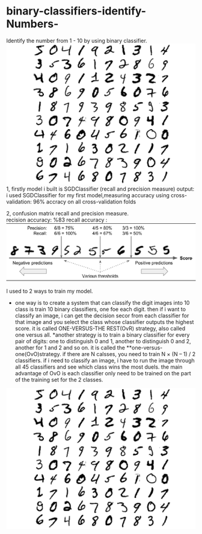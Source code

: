 # binary-classifiers-identify-Numbers-
Identify the number from 1 - 10 by using binary classifier.
![input](https://github.com/LadyWinterD/binary-classifiers-identify-Numbers-/blob/master/Numbers.PNG?raw=true)
1, firstly model i built is SGDClassifier (recall and precision measure)
output:
i used SGDClassifier for my first model,measuring accuracy using cross-validation: 
96% accracy on all cross-validation folds

2, confusion matrix
recall and precision measure.   
recision accuracy: %83 
recall accuracy : 
![output](https://github.com/LadyWinterD/binary-classifiers-identify-Numbers-/blob/master/OUTPUT.PNG?raw=true)

I used to 2 ways to train my model.
* one way is to create a system that can classify the digit images into 10 class is train 10 binary classifiers, one foe each digit. then if i want to classify an image, i can get the decision secor from each classifier for that image and you select the class whose classifier outputs the highest score. it is called ONE-VERSUS-THE REST(OvR) strategy, also called one versus all.
*another strategy is to train a binary classifier for every pair of digits: one to distinguish 0 and 1, another to distinguish 0 and 2, another for 1 and 2 and so on. it is called the **one-versus-one(OvO)strategy. if there are N calsses, you need to train N × (N – 1) / 2 classifiers. if i need to classify an image, i have to run the image through all 45 classifiers and see which class wins the most duels. the main advantage of OvO is each classifier only need to be trained on the part of the training set for the 2 classes.

![output](https://github.com/LadyWinterD/binary-classifiers-identify-Numbers-/blob/master/Numbers.PNG)

